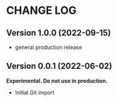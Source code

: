 # CHANGE LOG

## Version 1.0.0 (2022-09-15)

* general production release

## Version 0.0.1 (2022-06-02)

**Experimental. Do not use in production.**

* Initial Git import
